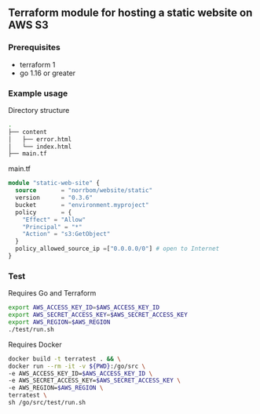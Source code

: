 ## Terraform module for hosting a static website on AWS S3

### Prerequisites

* terraform 1
* go 1.16 or greater

### Example usage

Directory structure
```bash
.
├── content
│   ├── error.html
│   └── index.html
├── main.tf
```
main.tf
```terraform
module "static-web-site" {
  source       = "norrbom/website/static"
  version      = "0.3.6"
  bucket       = "environment.myproject"
  policy       = {
    "Effect" = "Allow"
    "Principal" = "*"
    "Action" = "s3:GetObject"
  }
  policy_allowed_source_ip =["0.0.0.0/0"] # open to Internet
}
```
### Test
Requires Go and Terraform
```bash
export AWS_ACCESS_KEY_ID=$AWS_ACCESS_KEY_ID
export AWS_SECRET_ACCESS_KEY=$AWS_SECRET_ACCESS_KEY
export AWS_REGION=$AWS_REGION
./test/run.sh
```
Requires Docker
```bash
docker build -t terratest . && \
docker run --rm -it -v ${PWD}:/go/src \
-e AWS_ACCESS_KEY_ID=$AWS_ACCESS_KEY_ID \
-e AWS_SECRET_ACCESS_KEY=$AWS_SECRET_ACCESS_KEY \
-e AWS_REGION=$AWS_REGION \
terratest \
sh /go/src/test/run.sh
```